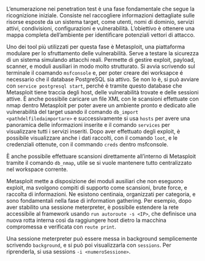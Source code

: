 L’enumerazione nei penetration test è una fase fondamentale che segue la ricognizione iniziale. Consiste nel raccogliere informazioni dettagliate sulle risorse esposte da un sistema target, come utenti, nomi di dominio, servizi attivi, condivisioni, configurazioni e vulnerabilità. L’obiettivo è ottenere una mappa completa dell’ambiente per identificare potenziali vettori di attacco.

Uno dei tool più utilizzati per questa fase è Metasploit, una piattaforma modulare per lo sfruttamento delle vulnerabilità. Serve a testare la sicurezza di un sistema simulando attacchi reali. Permette di gestire exploit, payload, scanner, e moduli ausiliari in modo molto strutturato. Si avvia scrivendo sul terminale il coamando `msfconsole` e, per poter creare dei worksapce é necessario che il database PostgreSQL sia attivo. Se non lo è, si può avviare con `service postgresql start`, perché è tramite questo database che Metasploit tiene traccia degli host, delle vulnerabilità trovate e delle sessioni attive.
È anche possibile caricare un file XML con  le scansioni effettuate con nmap dentro Metasploit per poter avere un ambiente pronto e dedicato alle vulnerabilità del target usando il comando `db_import <pathdelfiledaimportare>` e successivamente si usa `hosts` per avere una panoramica delle informazioni inserite e il comando `services` per visualizzare tutti i servizi inseriti. 
Dopo aver effettuato degli exploit, è possibile visualizzare anche i dati raccolti, con il comando `loot`, e le credenziali ottenute, con il commando `creds` dentro msfconsole. 

È anche possibile effettuare scansioni direttamente all’interno di Metasploit tramite il comando `db_nmap`, utile se si vuole mantenere tutto centralizzato nel workspace corrente.

Metasploit mette a disposizione dei moduli ausiliari che non eseguono exploit, ma svolgono compiti di supporto come scansioni, brute force, e raccolta di informazioni. Ne esistono centinaia, organizzati per categoria, e sono fondamentali nella fase di information gathering. Per esempio, dopo aver stabilito una sessione meterpreter, è possibile estendere la rete accessibile al framework usando 
`run autoroute -s <IP>`, che definisce una nuova rotta interna così da raggiungere host dietro la macchina compromessa e verificata con `route print`.

Una sessione meterpreter può essere messa in background semplicemente scrivendo `background`, e si può poi visualizzarla con `sessions`. Per riprenderla, si usa sessions `-i <numeroSessione>`.

